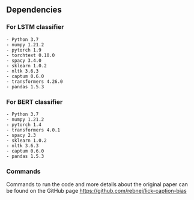 ## Dependencies

### For LSTM classifier

```
- Python 3.7
- numpy 1.21.2 
- pytorch 1.9
- torchtext 0.10.0 
- spacy 3.4.0 
- sklearn 1.0.2 
- nltk 3.6.3
- captum 0.6.0
- transformers 4.26.0
- pandas 1.5.3
```

### For BERT classifier
```
- Python 3.7
- numpy 1.21.2 
- pytorch 1.4
- transformers 4.0.1
- spacy 2.3
- sklearn 1.0.2 
- nltk 3.6.3
- captum 0.6.0
- pandas 1.5.3
```

### Commands
Commands to run the code and more details about the original paper can 
be found on the GitHub page https://github.com/rebnej/lick-caption-bias


